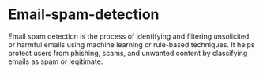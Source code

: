 # Email-spam-detection
Email spam detection is the process of identifying and filtering unsolicited or harmful emails using machine learning or rule-based techniques. It helps protect users from phishing, scams, and unwanted content by classifying emails as spam or legitimate.
